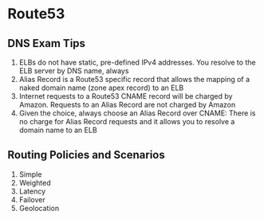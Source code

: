 # Route53

## DNS Exam Tips
1. ELBs do not have static, pre-defined IPv4 addresses.  You resolve to the ELB server by DNS name, always
1. Alias Record is a Route53 specific record that allows the mapping of a naked domain name (zone apex record) 
to an ELB
1. Internet requests to a Route53 CNAME record will be charged by Amazon.  Requests to an Alias Record are not 
charged by Amazon
1. Given the choice, always choose an Alias Record over CNAME:  There is no charge for Alias Record requests and 
it allows you to resolve a domain name to an ELB

## Routing Policies and Scenarios
1. Simple
1. Weighted
1. Latency
1. Failover
1. Geolocation

